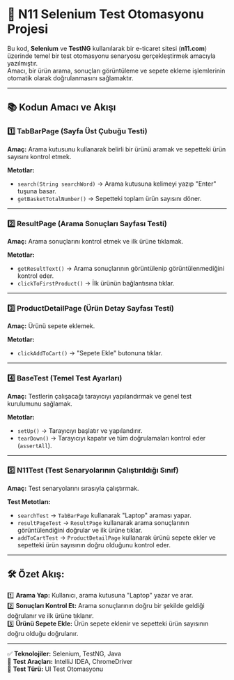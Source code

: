 # 🚀 N11 Selenium Test Otomasyonu Projesi

Bu kod, **Selenium** ve **TestNG** kullanılarak bir e-ticaret sitesi (**n11.com**) üzerinde temel bir test otomasyonu senaryosu gerçekleştirmek amacıyla yazılmıştır.  
Amacı, bir ürün arama, sonuçları görüntüleme ve sepete ekleme işlemlerinin otomatik olarak doğrulanmasını sağlamaktır.

---

## 📚 Kodun Amacı ve Akışı

### 1️⃣ **TabBarPage (Sayfa Üst Çubuğu Testi)**  
**Amaç:** Arama kutusunu kullanarak belirli bir ürünü aramak ve sepetteki ürün sayısını kontrol etmek.  

**Metotlar:**  
- `search(String searchWord)` → Arama kutusuna kelimeyi yazıp "Enter" tuşuna basar.  
- `getBasketTotalNumber()` → Sepetteki toplam ürün sayısını döner.  

---

### 2️⃣ **ResultPage (Arama Sonuçları Sayfası Testi)**  
**Amaç:** Arama sonuçlarını kontrol etmek ve ilk ürüne tıklamak.  

**Metotlar:**  
- `getResultText()` → Arama sonuçlarının görüntülenip görüntülenmediğini kontrol eder.  
- `clickToFirstProduct()` → İlk ürünün bağlantısına tıklar.  

---

### 3️⃣ **ProductDetailPage (Ürün Detay Sayfası Testi)**  
**Amaç:** Ürünü sepete eklemek.  

**Metotlar:**  
- `clickAddToCart()` → "Sepete Ekle" butonuna tıklar.  

---

### 4️⃣ **BaseTest (Temel Test Ayarları)**  
**Amaç:** Testlerin çalışacağı tarayıcıyı yapılandırmak ve genel test kurulumunu sağlamak.  

**Metotlar:**  
- `setUp()` → Tarayıcıyı başlatır ve yapılandırır.  
- `tearDown()` → Tarayıcıyı kapatır ve tüm doğrulamaları kontrol eder (`assertAll`).  

---

### 5️⃣ **N11Test (Test Senaryolarının Çalıştırıldığı Sınıf)**  
**Amaç:** Test senaryolarını sırasıyla çalıştırmak.  

**Test Metotları:**  
- `searchTest` → `TabBarPage` kullanarak "Laptop" araması yapar.  
- `resultPageTest` → `ResultPage` kullanarak arama sonuçlarının görüntülendiğini doğrular ve ilk ürüne tıklar.  
- `addToCartTest` → `ProductDetailPage` kullanarak ürünü sepete ekler ve sepetteki ürün sayısının doğru olduğunu kontrol eder.  

---

## 🛠️ **Özet Akış:**  
1️⃣ **Arama Yap:** Kullanıcı, arama kutusuna "Laptop" yazar ve arar.  
2️⃣ **Sonuçları Kontrol Et:** Arama sonuçlarının doğru bir şekilde geldiği doğrulanır ve ilk ürüne tıklanır.  
3️⃣ **Ürünü Sepete Ekle:** Ürün sepete eklenir ve sepetteki ürün sayısının doğru olduğu doğrulanır.  

---

✅ **Teknolojiler:** Selenium, TestNG, Java  
📄 **Test Araçları:** IntelliJ IDEA, ChromeDriver  
🧪 **Test Türü:** UI Test Otomasyonu  
